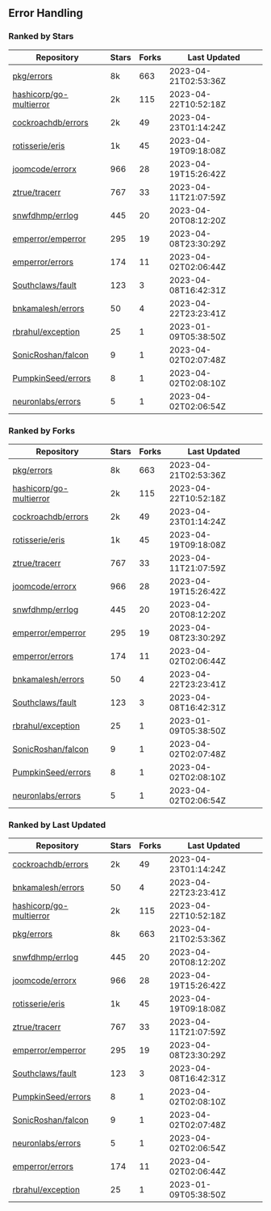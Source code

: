 ## Error Handling

### Ranked by Stars

| Repository | Stars | Forks | Last Updated |
|------------|-------|-------|--------------|
| [pkg/errors](https://github.com/pkg/errors) | 8k | 663 | 2023-04-21T02:53:36Z |
| [hashicorp/go-multierror](https://github.com/hashicorp/go-multierror) | 2k | 115 | 2023-04-22T10:52:18Z |
| [cockroachdb/errors](https://github.com/cockroachdb/errors) | 2k | 49 | 2023-04-23T01:14:24Z |
| [rotisserie/eris](https://github.com/rotisserie/eris) | 1k | 45 | 2023-04-19T09:18:08Z |
| [joomcode/errorx](https://github.com/joomcode/errorx) | 966 | 28 | 2023-04-19T15:26:42Z |
| [ztrue/tracerr](https://github.com/ztrue/tracerr) | 767 | 33 | 2023-04-11T21:07:59Z |
| [snwfdhmp/errlog](https://github.com/snwfdhmp/errlog) | 445 | 20 | 2023-04-20T08:12:20Z |
| [emperror/emperror](https://github.com/emperror/emperror) | 295 | 19 | 2023-04-08T23:30:29Z |
| [emperror/errors](https://github.com/emperror/errors) | 174 | 11 | 2023-04-02T02:06:44Z |
| [Southclaws/fault](https://github.com/Southclaws/fault) | 123 | 3 | 2023-04-08T16:42:31Z |
| [bnkamalesh/errors](https://github.com/bnkamalesh/errors) | 50 | 4 | 2023-04-22T23:23:41Z |
| [rbrahul/exception](https://github.com/rbrahul/exception) | 25 | 1 | 2023-01-09T05:38:50Z |
| [SonicRoshan/falcon](https://github.com/SonicRoshan/falcon) | 9 | 1 | 2023-04-02T02:07:48Z |
| [PumpkinSeed/errors](https://github.com/PumpkinSeed/errors) | 8 | 1 | 2023-04-02T02:08:10Z |
| [neuronlabs/errors](https://github.com/neuronlabs/errors) | 5 | 1 | 2023-04-02T02:06:54Z |

### Ranked by Forks

| Repository | Stars | Forks | Last Updated |
|------------|-------|-------|--------------|
| [pkg/errors](https://github.com/pkg/errors) | 8k | 663 | 2023-04-21T02:53:36Z |
| [hashicorp/go-multierror](https://github.com/hashicorp/go-multierror) | 2k | 115 | 2023-04-22T10:52:18Z |
| [cockroachdb/errors](https://github.com/cockroachdb/errors) | 2k | 49 | 2023-04-23T01:14:24Z |
| [rotisserie/eris](https://github.com/rotisserie/eris) | 1k | 45 | 2023-04-19T09:18:08Z |
| [ztrue/tracerr](https://github.com/ztrue/tracerr) | 767 | 33 | 2023-04-11T21:07:59Z |
| [joomcode/errorx](https://github.com/joomcode/errorx) | 966 | 28 | 2023-04-19T15:26:42Z |
| [snwfdhmp/errlog](https://github.com/snwfdhmp/errlog) | 445 | 20 | 2023-04-20T08:12:20Z |
| [emperror/emperror](https://github.com/emperror/emperror) | 295 | 19 | 2023-04-08T23:30:29Z |
| [emperror/errors](https://github.com/emperror/errors) | 174 | 11 | 2023-04-02T02:06:44Z |
| [bnkamalesh/errors](https://github.com/bnkamalesh/errors) | 50 | 4 | 2023-04-22T23:23:41Z |
| [Southclaws/fault](https://github.com/Southclaws/fault) | 123 | 3 | 2023-04-08T16:42:31Z |
| [rbrahul/exception](https://github.com/rbrahul/exception) | 25 | 1 | 2023-01-09T05:38:50Z |
| [SonicRoshan/falcon](https://github.com/SonicRoshan/falcon) | 9 | 1 | 2023-04-02T02:07:48Z |
| [PumpkinSeed/errors](https://github.com/PumpkinSeed/errors) | 8 | 1 | 2023-04-02T02:08:10Z |
| [neuronlabs/errors](https://github.com/neuronlabs/errors) | 5 | 1 | 2023-04-02T02:06:54Z |

### Ranked by Last Updated

| Repository | Stars | Forks | Last Updated |
|------------|-------|-------|--------------|
| [cockroachdb/errors](https://github.com/cockroachdb/errors) | 2k | 49 | 2023-04-23T01:14:24Z |
| [bnkamalesh/errors](https://github.com/bnkamalesh/errors) | 50 | 4 | 2023-04-22T23:23:41Z |
| [hashicorp/go-multierror](https://github.com/hashicorp/go-multierror) | 2k | 115 | 2023-04-22T10:52:18Z |
| [pkg/errors](https://github.com/pkg/errors) | 8k | 663 | 2023-04-21T02:53:36Z |
| [snwfdhmp/errlog](https://github.com/snwfdhmp/errlog) | 445 | 20 | 2023-04-20T08:12:20Z |
| [joomcode/errorx](https://github.com/joomcode/errorx) | 966 | 28 | 2023-04-19T15:26:42Z |
| [rotisserie/eris](https://github.com/rotisserie/eris) | 1k | 45 | 2023-04-19T09:18:08Z |
| [ztrue/tracerr](https://github.com/ztrue/tracerr) | 767 | 33 | 2023-04-11T21:07:59Z |
| [emperror/emperror](https://github.com/emperror/emperror) | 295 | 19 | 2023-04-08T23:30:29Z |
| [Southclaws/fault](https://github.com/Southclaws/fault) | 123 | 3 | 2023-04-08T16:42:31Z |
| [PumpkinSeed/errors](https://github.com/PumpkinSeed/errors) | 8 | 1 | 2023-04-02T02:08:10Z |
| [SonicRoshan/falcon](https://github.com/SonicRoshan/falcon) | 9 | 1 | 2023-04-02T02:07:48Z |
| [neuronlabs/errors](https://github.com/neuronlabs/errors) | 5 | 1 | 2023-04-02T02:06:54Z |
| [emperror/errors](https://github.com/emperror/errors) | 174 | 11 | 2023-04-02T02:06:44Z |
| [rbrahul/exception](https://github.com/rbrahul/exception) | 25 | 1 | 2023-01-09T05:38:50Z |

